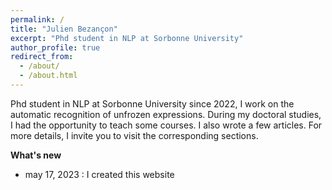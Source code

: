 ```yaml
---
permalink: /
title: "Julien Bezançon"
excerpt: "Phd student in NLP at Sorbonne University"
author_profile: true
redirect_from: 
  - /about/
  - /about.html
---
```


Phd student in NLP at Sorbonne University since 2022, I work on the automatic recognition of unfrozen expressions. During my doctoral studies, I had the opportunity to teach some courses. I also wrote a few articles. For more details, I invite you to visit the corresponding sections.

**What's new**

- may 17, 2023 : I created this website

